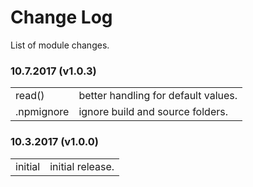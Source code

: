 # Change Log

List of module changes.

### 10.7.2017 (v1.0.3)

<table>
  <tr><td>read()</td><td>better handling for default values.</td></tr>
  <tr><td>.npmignore</td><td>ignore build and source folders.</td></tr>
</table>

### 10.3.2017 (v1.0.0)

<table>
  <tr><td>initial</td><td>initial release.</td></tr>
</table>